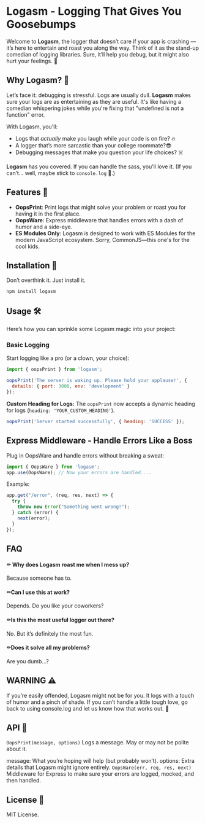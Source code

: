 
# Logasm  - Logging That Gives You Goosebumps


Welcome to **Logasm**, the logger that doesn’t care if your app is crashing — it’s here to entertain and roast you along the way. Think of it as the stand-up comedian of logging libraries. Sure, it’ll help you debug, but it might also hurt your feelings. 🫢

## Why Logasm? 🤔

Let’s face it: debugging is stressful. Logs are usually dull. **Logasm** makes sure your logs are as entertaining as they are useful. It's like having a comedian whispering jokes while you're fixing that "undefined is not a function" error.

With Logasm, you'll:
- Logs that *actually* make you laugh while your code is on fire? 🔥
-  A logger that’s more sarcastic than your college roommate?😎
-  Debugging messages that make you question your life choices? ☠️

**Logasm** has you covered. If you can handle the sass, you’ll love it. (If you can’t… well, maybe stick to `console.log` 🥱.)

## Features 🌟
- **OopsPrint**: Print logs that might solve your problem or roast you for having it in the first place.  
- **OopsWare**: Express middleware that handles errors with a dash of humor and a side-eye.  
- **ES Modules Only**: Logasm is designed to work with ES Modules for the modern JavaScript ecosystem. Sorry, CommonJS—this one's for the cool kids.
## Installation 🚀


Don’t overthink it. Just install it.  
 
```
npm install logasm 

```
## Usage 🛠️
Here’s how you can sprinkle some Logasm magic into your project:

### Basic Logging
Start logging like a pro (or a clown, your choice):


```javascript
import { oopsPrint } from 'logasm';

oopsPrint('The server is waking up. Please hold your applause!', { 
  details: { port: 3000, env: 'development' } 
});
```
**Custom Heading for Logs:** The `oopsPrint` now accepts a dynamic heading for logs (`heading: 'YOUR_CUSTOM_HEADING'`).
```javascript
oopsPrint('Server started successfully', { heading: 'SUCCESS' }); 
```


## Express Middleware - Handle Errors Like a Boss
Plug in OopsWare and handle errors without breaking a sweat:

```javascript 
import { OopsWare } from 'logasm';
app.use(OopsWare); // Now your errors are handled....
```

Example: 

```javascript  
app.get("/error", (req, res, next) => {
  try {
    throw new Error("Something went wrong!");
  } catch (error) {
    next(error);
  }
});

```

## FAQ

#### ⚰️ Why does Logasm roast me when I mess up?

Because someone has to.

#### ⚰️Can I use this at work?

Depends. Do you like your coworkers?

#### ⚰️Is this the most useful logger out there?
No. But it’s definitely the most fun.

#### ⚰️Does it solve all my problems?

Are you dumb...?

## WARNING ⚠️
If you’re easily offended, Logasm might not be for you. It logs with a touch of humor and a pinch of shade. If you can’t handle a little tough love, go back to using console.log and let us know how that works out. 🫡

## API 🔧
`OopsPrint(message, options)`
Logs a message. May or may not be polite about it.

message: What you’re hoping will help (but probably won’t).
options: Extra details that Logasm might ignore entirely.
`OopsWare(err, req, res, next)`
Middleware for Express to make sure your errors are logged, mocked, and then handled.
## License 📜
MIT License.
